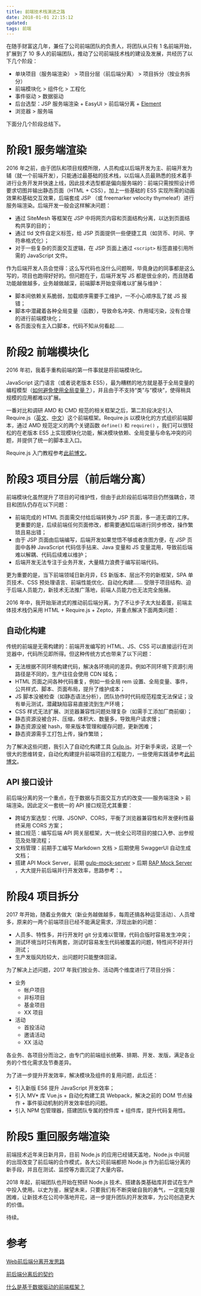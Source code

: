 ```yaml
---
title: 前端技术栈演进之路
date: 2018-01-01 22:15:12
updated:
tags: 前端
---
```


在随手财富这几年，兼任了公司前端团队的负责人，将团队从只有 1 名前端开始，扩展到了 10 多人的前端团队，推动了公司前端技术栈的建设及发展，共经历了以下几个阶段：

* 单块项目（服务端渲染） > 项目分层（前后端分离） > 项目拆分（按业务拆分）
* 前端模块化 > 组件化 > 工程化
* 事件驱动 > 数据驱动
* 后台选型：JSP 服务端渲染 + EasyUI > 前后端分离 + [Element](http://element.eleme.io/)
* 浏览器 > 服务端


下面分几个阶段总结下。


# 阶段1 服务端渲染

2016 年之前，由于团队和项目规模所限，人员构成以后端开发为主、前端开发为辅（就一个前端开发），只能通过最基础的技术栈，以后端人员最熟悉的技术着手进行业务开发并快速上线，因此技术选型都是偏向服务端的：前端只需按照设计师要求切图并输出静态页面（HTML + CSS），加上一些基础的 ES5 实现所需的动画效果和基础交互效果，后端套成 JSP （或 freemarker velocity thymeleaf）进行服务端渲染。后端开发一般会这样解决问题：

* 通过 SiteMesh 等框架在 JSP 中将网页内容和页面结构分离，以达到页面结构共享的目的；
* 通过 tld 文件自定义标签，给 JSP 页面提供一些便捷工具（如货币、时间、字符串格式化）；
* 对于一些复杂的页面交互逻辑，在 JSP 页面上通过 `<script>` 标签直接引用所需的 JavaScript 文件。

作为后端开发人员会觉得：这么写代码也没什么问题啊，毕竟身边的同事都是这么写的，项目也跑得好好的。但问题在于，后端开发写 JS 都是很业余的，而且随着功能越做越多，业务越做越深，前端脚本开始变得难以扩展与维护：

* 脚本间依赖关系脆弱，加载顺序需要手工维护，一不小心顺序乱了就 JS 报错；
* 脚本中潜藏着各种全局变量（函数），导致命名冲突、作用域污染，没有合理的进行前端模块化；
* 各页面没有主入口脚本，代码不知从何看起…… 

# 阶段2 前端模块化

2016 年初，我着手重构前端的第一件事就是将前端模块化。

JavaScript 这门语言（或者说老版本 ES5），最为糟糕的地方就是基于全局变量的编程模型（[如何避免使用全局变量？](/2016/03/10/javascript-best-practice/#避免使用全局变量)），并且由于不支持“类”与“模块”，使得稍具规模的应用都难以扩展。

一番对比和调研 AMD 和 CMD 规范的相关框架之后，第二阶段决定引入 Require.js（[英文](http://www.requirejs.org/)、[中文](http://www.requirejs.cn/)）这个前端框架。Require.js 以模块化的方式组织前端脚本，通过 AMD 规范定义的两个关键函数 `define()` 和 `require()` ，我们可以很轻松的在老版本 ES5 上实现模块化功能，解决模块依赖、全局变量与命名冲突的问题，并提供了统一的脚本主入口。

Require.js 入门教程参考[此前博文](/2016/07/05/javascript-requirejs/)。

# 阶段3  项目分层（前后端分离） 

前端模块化虽然提升了项目的可维护性，但由于此阶段前后端项目仍然强耦合，项目和团队仍存在以下问题：

* 前端完成的 HTML 页面需交付给后端转换为 JSP 页面，多一道无谓的工序。更重要的是，后续前端任何页面修改，都需要通知后端进行同步修改，操作繁琐且易出错；
* 由于 JSP 页面由后端编写，后端开发如果觉悟不够或者贪图方便，在 JSP 页面中各种 JavaScript 代码信手拈来、Java 变量和 JS 变量混用，导致前后端难以解耦、代码后续难以维护；
* 后端开发无法专注于业务开发，大量精力浪费于编写前端代码。

更为重要的是，当下前端领域日新月异，ES 新版本、层出不穷的新框架，SPA 单页技术、CSS 预处理语言、前端性能优化、自动化构建…… 受限于项目结构、迫于后端人员能力，新技术无法推广落地，前端人员能力也无法完全施展。

2016 年中，我开始渐进式的推动前后端分离，为了不让步子太大扯着蛋，前端主体技术栈仍采用 HTML + Require.js + Zepto，并重点解决下面两类问题：

##  自动化构建

传统的前端是无需构建的：前端开发编写的 HTML、JS、CSS 可以直接运行在浏览器中，代码所见即所得。但这种传统方式也带来了以下问题：

* 无法根据不同环境构建代码，解决各环境间的差异。例如不同环境下资源引用路径是不同的，生产往往会使用 CDN 域名；
* HTML 页面之间各种代码重复，例如一些全局 rem 设置、全局变量、事件，公共样式、脚本、页面布局，提升了维护成本；
* JS 脚本没被检查（如静态语法分析），团队协作时代码规范程度无法保证；没有单元测试，潜藏缺陷容易直接流到生产环境；
* CSS 样式无法扩展、浏览器兼容性问题处理复杂（如需手工添加厂商前缀）；
* 静态资源没被合并、压缩，体积大、数量多，导致用户请求慢；
* 静态资源没被 hash，带来版本管理和缓存问题，更新困难；
* 静态资源需手工打包上传，操作繁琐；

为了解决这些问题，我引入了自动化构建工具 [Gulp.js](https://www.gulpjs.com.cn/)。对于新手来说，这是一个很大的思维转变，自动化构建提升前端项目的工程能力，一些使用实践请参考[此前博文](/2016/12/05/javascript-gulpjs/)。

## API 接口设计

前后端分离的另一个重点，在于数据与页面交互方式的改变——服务端渲染 > 前端渲染。因此定义一套统一的 API 接口规范尤其重要：

* 跨域方案选型：代理、JSONP、CORS，平衡了浏览器兼容性和开发便利性最终采用 CORS 方案；
* 接口规范：编写后端 API 网关层框架，大一统全公司项目的接口入参、出参规范及处理流程；
* 文档管理：前期手工编写 Markdown 文档 > 后期使用 SwaggerUI 自动生成文档；
* 搭建 API Mock Server，前期 [gulp-mock-server](https://github.com/sanyueyu/gulp-mock-server) > 后期 [RAP Mock Server](http://rapapi.org/org/index.do) ，大大提升前后端并行开发效率，思路参考：。

# 阶段4 项目拆分

2017 年开始，随着业务做大（新业务越做越多，每周还搞各种运营活动）、人员增多，原来的一两个前端项目已经不能满足需求，浮现出新的问题：

* 人员多、特性多，并行开发时 git 分支难以管理，代码合版时容易发生冲突；
* 测试环境当时只有两套，测试时容易发生代码被覆盖的问题，特性间不好并行测试；
* 生产发版风险较大，出问题时只能整体回滚。

为了解决上述问题，2017 年我们按业务、活动两个维度进行了项目分拆：

* 业务
  * 帐户项目
  * 非标项目
  * 基金项目
  * XX 项目
* 活动
  * 首投活动
  * 邀请活动
  * XX 活动

各业务、各项目分而治之，由专门的前端组长统筹、排期、开发、发版，满足各业务的个性化需求及节奏差异。

为了进一步提升开发效率，解决模块及组件的复用问题，此后还：

* 引入新版 ES6 提升 JavaScript 开发效率；
* 引入 MV* 库 Vue.js + 自动化构建工具 Webpack，解决之前的 DOM 节点操作 + 事件驱动机制的开发效率低的问题。
* 引入 NPM 包管理器，搭建团队专属的控件库 + 组件库，提升代码复用性。

# 阶段5 重回服务端渲染

前端技术近年来日新月异，目前 Node.js 的应用已经铺天盖地，Node.js 中间层的出现改变了前后端的合作模式，各大公司前端都把 Node.js 作为前后端分离的新手段，并且在测试、监控等方面沉淀了大量内容。

2018 年起，前端团队也开始在预研 Node.js 技术、搭建各类基础库并尝试在生产中投入使用。以史为鉴，展望未来，只要我们有不断突破自我的勇气，一定能克服困难，让新技术在公司中落地开花，进一步提升团队的开发效率，为公司创造更大的价值。

待续。

# 参考

[Web前后端分离开发思路](https://segmentfault.com/a/1190000002413526)

[前后端分离后的契约](http://www.cnblogs.com/whitewolf/p/4686154.html)

[什么是基于数据驱动的前端框架？](https://segmentfault.com/q/1010000008376827/a-1020000008379228)